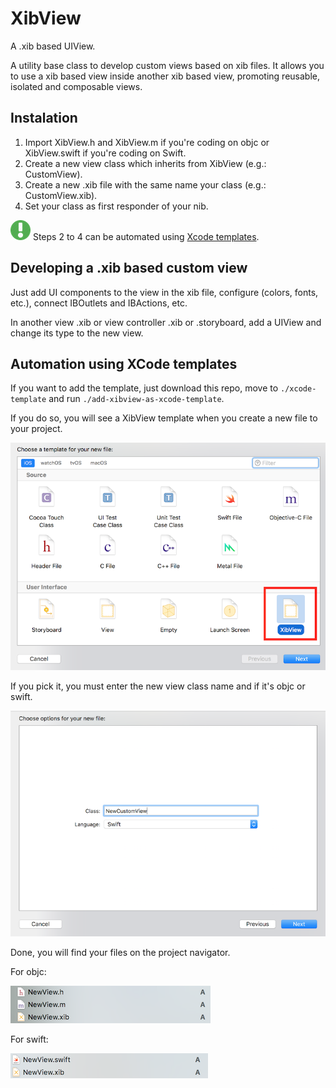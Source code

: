 
# XibView
A .xib based UIView.

A utility base class to develop custom views based on xib files.
It allows you to use a xib based view inside another xib based view, promoting reusable, isolated and composable views.

## Instalation

1. Import XibView.h and XibView.m if you're coding on objc or XibView.swift if you're coding on Swift.
2. Create a new view class which inherits from XibView (e.g.: CustomView).
3. Create a new .xib file with the same name your class (e.g.: CustomView.xib).
4. Set your class as first responder of your nib.

![Tip](assets/tip.png)
Steps 2 to 4 can be automated using [Xcode templates](##automation-using-xcode-templates).

## Developing a .xib based custom view

Just add UI components to the view in the xib file, configure (colors, fonts, etc.), connect IBOutlets and IBActions, etc.

In another view .xib or view controller .xib or .storyboard, add a UIView and change its type to the new view.

## Automation using XCode templates

If you want to add the template, just download this repo, move to `./xcode-template` and run `./add-xibview-as-xcode-template`.

If you do so, you will see a XibView template when you create a new file to your project.

![img1](assets/xibfile-on-xcode-new-file-popup.png)

If you pick it, you must enter the new view class name and if it's objc or swift.

![img2](assets/view-name-and-language.png)

Done, you will find your files on the project navigator.

For objc:

![img3](assets/added-files-objc.png)

For swift:

![img4](assets/added-files-swift.png)

